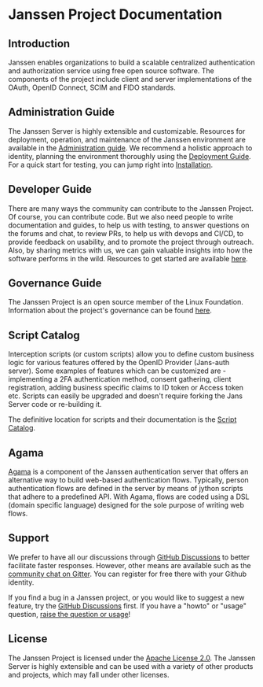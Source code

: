 # Janssen Project Documentation

## Introduction

Janssen enables organizations to build a scalable centralized authentication and authorization service using free open source software. The components of the project include client and server implementations of the OAuth, OpenID Connect, SCIM and FIDO standards.

## Administration Guide

The Janssen Server is highly extensible and customizable. Resources for deployment, operation, and maintenance of the Janssen environment are available in the [Administration guide](admin/README.md). We recommend a holistic approach to identity, planning the environment thoroughly using the [Deployment Guide](admin/planning/platform-goal.md). For a quick start for testing, you can jump right into [Installation](admin/install/vm-install/).

## Developer Guide

There are many ways the community can contribute to the Janssen Project. Of course, you can contribute code. But we also need people to write documentation and guides, to help us with testing, to answer questions on the forums and chat, to review PRs, to help us with devops and CI/CD, to provide feedback on usability, and to promote the project through outreach. Also, by sharing metrics with us, we can gain valuable insights into how the software performs in the wild. Resources to get started are available [here](CONTRIBUTING.md).

## Governance Guide

The Janssen Project is an open source member of the Linux Foundation. Information about the project's governance can be found [here](governance/charter.md).

## Script Catalog

Interception scripts (or custom scripts) allow you to define custom business logic for various features offered by the OpenID Provider (Jans-auth server). Some examples of features which can be customized are - implementing a 2FA authentication method, consent gathering, client registration, adding business specific claims to ID token or Access token etc. Scripts can easily be upgraded and doesn't require forking the Jans Server code or re-building it.

The definitive location for scripts and their documentation is the [Script Catalog](script-catalog/README.md).

## Agama

[Agama](./admin/developer/agama/README.md) is a component of the Janssen authentication server that offers an alternative way to build web-based authentication flows. Typically, person authentication flows are defined in the server by means of jython scripts that adhere to a predefined API. With Agama, flows are coded using a DSL (domain specific language) designed for the sole purpose of writing web flows.

## Support

We prefer to have all our discussions through [GitHub Discussions](https://github.com/JanssenProject/jans/discussion) to better facilitate faster responses. However, other means are available such as the [community chat on Gitter](https://gitter.im/JanssenProject/Lobby). You can register for free there with your Github identity.

If you find a bug in a Janssen project, or you would like to suggest a new feature, try the [GitHub Discussions](https://github.com/JanssenProject/jans/discussion) first. If you have a "howto" or "usage" question, [raise the question or usage](https://github.com/JanssenProject/jans/discussion)! 

## License

The Janssen Project is licensed under the [Apache License 2.0](https://github.com/JanssenProject/jans/blob/main/LICENSE). The Janssen Server is highly extensible and can be used with a variety of other products and projects, which may fall under other licenses.


